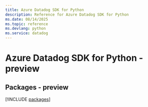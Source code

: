 ```yaml
---
title: Azure Datadog SDK for Python
description: Reference for Azure Datadog SDK for Python
ms.date: 08/14/2025
ms.topic: reference
ms.devlang: python
ms.service: datadog
---
```

# Azure Datadog SDK for Python - preview
## Packages - preview
[!INCLUDE [packages](datadog-index.md)]
